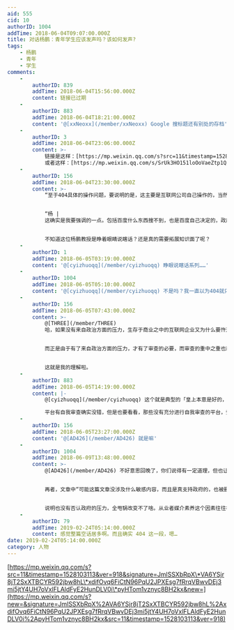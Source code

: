 ```yaml
---
aid: 555
cid: 10
authorID: 1004
addTime: 2018-06-04T09:07:00.000Z
title: 对话杨鹏：青年学生应该发声吗？该如何发声?
tags:
    - 杨鹏
    - 青年
    - 学生
comments:
    -
        authorID: 839
        addTime: 2018-06-04T15:56:00.000Z
        content: 链接已过期
    -
        authorID: 883
        addTime: 2018-06-04T18:21:00.000Z
        content: '@[xxNeoxx](/member/xxNeoxx) Google 搜标题还有别处的存档'
    -
        authorID: 3
        addTime: 2018-06-04T23:06:00.000Z
        content: >-
            链接是这样：[https://mp.weixin.qq.com/s?src=11&timestamp=1528153296&ver=919&signature=7pWLfy-m6AYLPaP7WtmcJYKUhnKyHX8GDQRHfNA2oPlhLTZpWKM3gz0qfdRTFImvHF15qILw0uxev4iT2noPcC3fpdmSS2ZiOO\*gfPgEKXztWS9p2vjv4psZRujYV\*KD&new=1](https://mp.weixin.qq.com/s?new=1&signature=7pWLfy-m6AYLPaP7WtmcJYKUhnKyHX8GDQRHfNA2oPlhLTZpWKM3gz0qfdRTFImvHF15qILw0uxev4iT2noPcC3fpdmSS2ZiOO%2AgfPgEKXztWS9p2vjv4psZRujYV%2AKD&src=11&timestamp=1528153296&ver=919)
            或者这样：[https://mp.weixin.qq.com/s/SrUk3HO151loOoVaeZtp1Q](https://mp.weixin.qq.com/s/SrUk3HO151loOoVaeZtp1Q)
    -
        authorID: 156
        addTime: 2018-06-04T23:30:00.000Z
        content: >-
            “至于404具体的操作问题，要说明的是，这主要是互联网公司自己操作的，当然也是要依照相关法律进行的平台管理。按理说大家对404不满意可以去投诉这个互联网公司，比方说微博，因为他们是上市公司啊。公司的产品，政府不会主动、也没有权限到系统后台去操作，这是不可能的事情。公司有经营的自主权，只不过你的平台要对社会负责，如果做得不好，引发了大的冲突，那你要承担责任，不管是约谈还是依照法律进行罚款。国家会有一些具体规则，但是具体操作的是互联网公司自己进行的。从西方的视角来看，他们认为这是限制互联网自由，但是从我们的理念来说，这是要求企业承担社会责任，要求企业作为社会主义社会的组织机构，为社会发展做贡献。”


            “杨 |
            这确实是我要强调的一点。包括百度什么东西搜不到，也是百度自己决定的，政府不可能去百度后台去操作一下。另外有时候404删的贴让人找不到删帖的理由，可能这篇文章没涉及什么敏感内容，而且是真支持政府的，也被删掉了，那就是互联网公司的从业人员素养不够，没法判断一篇文章是不是违反了相关法律，那就多一事不如少一事，全部删掉了。与此相关的是“敏感词”。网络安全管理部门要求互联网公司设定的“敏感词”都是涉黄涉毒涉毒涉爆涉枪等词语，以及淫秽色情、器官买卖等方面的信息。政治方面的名词基本上是常用词，不适合屏蔽，但一些互联网企业缺少内容管理方面的人力资源，缺乏社会风险判断能力，企业方面为了图省事，就干脆“一刀切”了，把一些政治方面的用语也设置为屏蔽词，或者见到政治方面的言论就即刻删除。自动屏蔽的内容多了会影响用户体验，大公司就尽量少设自动屏蔽，而是雇佣了很多人工来做管理，而很多小公司只能采用机器屏蔽的手段。这些情况让网友感到不快。”


            不知道这位杨鹏教授是睁着眼睛说瞎话？还是真的需要拓展知识面了呢？
    -
        authorID: 1
        addTime: 2018-06-05T03:19:00.000Z
        content: '@[cyizhuoqq](/member/cyizhuoqq) 睁眼说瞎话系列……'
    -
        authorID: 1004
        addTime: 2018-06-05T05:10:00.000Z
        content: '@[cyizhuoqq](/member/cyizhuoqq) 不是吗？我一直以为404就只是平台恐惧之下的自我审查'
    -
        authorID: 156
        addTime: 2018-06-05T07:43:00.000Z
        content: >-
            @[THREE](/member/THREE)
            哈，如果没有来自政治方面的压力，生存于商业之中的互联网企业又为什么要忤逆用户之意去封杀用户呢？用户就是衣食父母啊。


            而正是由于有了来自政治方面的压力，才有了审查的必要，而审查的重中之重也就是政治敏感的内容。


            这就是我的理解啦。
    -
        authorID: 883
        addTime: 2018-06-05T14:19:00.000Z
        content: |-
            @[cyizhuoqq](/member/cyizhuoqq) 这个就是典型的「皇上本意是好的，是下面的错会了把事情搞糟」洗地法

            平台有自我审查确实没错，但是也要看看，那些没有充分进行自我审查的平台，受到的惩罚是谁给的
    -
        authorID: 156
        addTime: 2018-06-05T23:27:00.000Z
        content: '@[AD426](/member/AD426) 就是嘛'
    -
        authorID: 1004
        addTime: 2018-06-09T13:48:00.000Z
        content: >-
            @[AD426](/member/AD426) 不好意思回晚了，你们说得有一定道理，但也让我想到——“需要增加政府公信力”。


            再者，文章中“可能这篇文章没涉及什么敏感内容，而且是真支持政府的，也被删掉了，那就是互联网公司的从业人员素养不够，没法判断一篇文章是不是违反了相关法律，那就多一事不如少一事，全部删掉了。”


            说明也没有否认政府的压力，全甩锅改变不了啥。从业者媒介素养这个因素往往被我们所忽视。
    -
        authorID: 79
        addTime: 2019-02-24T05:14:00.000Z
        content: 感觉整篇空话居多啊。而且确实 404 这一段，嗯…
date: 2019-02-24T05:14:00.000Z
category: 人物
---
```


[https://mp.weixin.qq.com/s?src=11&timestamp=1528103113&ver=918&signature=JmlSSXbRpX\*VA6YSjr8jT2SxXTBCYR592jbw8hL\*xdifOvq6FiCtN96PqU2JPXEsg7fRrqVBwvDEj3mi5jtY4UH7oVxlFLAldFyE2HunDLV0i\*pyHTom1vznyc8BH2kx&new=](https://mp.weixin.qq.com/s?new=&signature=JmlSSXbRpX%2AVA6YSjr8jT2SxXTBCYR592jbw8hL%2AxdifOvq6FiCtN96PqU2JPXEsg7fRrqVBwvDEj3mi5jtY4UH7oVxlFLAldFyE2HunDLV0i%2ApyHTom1vznyc8BH2kx&src=11&timestamp=1528103113&ver=918)
